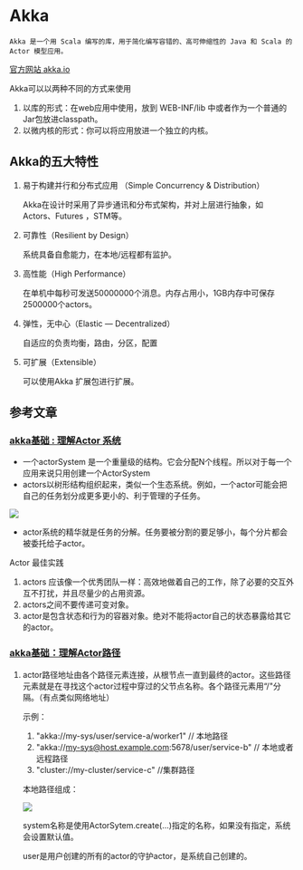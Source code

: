 # Akka

    Akka 是一个用 Scala 编写的库，用于简化编写容错的、高可伸缩性的 Java 和 Scala 的 Actor 模型应用。

[官方网站 akka.io](http://akka.io/)

Akka可以以两种不同的方式来使用

1.  以库的形式：在web应用中使用，放到 WEB-INF/lib 中或者作为一个普通的Jar包放进classpath。
2.  以微内核的形式：你可以将应用放进一个独立的内核。

## Akka的五大特性

1.  易于构建并行和分布式应用 （Simple Concurrency & Distribution）
      
    Akka在设计时采用了异步通讯和分布式架构，并对上层进行抽象，如Actors、Futures ，STM等。

2.  可靠性（Resilient by Design）

    系统具备自愈能力，在本地/远程都有监护。

3.  高性能（High Performance）

    在单机中每秒可发送50000000个消息。内存占用小，1GB内存中可保存2500000个actors。

4.  弹性，无中心（Elastic — Decentralized）

    自适应的负责均衡，路由，分区，配置

5.  可扩展（Extensible）

    可以使用Akka 扩展包进行扩展。

## 参考文章

### [akka基础 : 理解Actor 系统](http://my.oschina.net/clopopo/blog/141984)

*   一个actorSystem 是一个重量级的结构。它会分配N个线程。所以对于每一个应用来说只用创建一个ActorSystem
*   actors以树形结构组织起来，类似一个生态系统。例如，一个actor可能会把自己的任务划分成更多更小的、利于管理的子任务。

![](http://static.oschina.net/uploads/space/2013/0702/180741_lmQE_578710.png)

*   actor系统的精华就是任务的分解。任务要被分割的要足够小，每个分片都会被委托给子actor。

Actor 最佳实践

1.  actors 应该像一个优秀团队一样：高效地做着自己的工作，除了必要的交互外互不打扰，并且尽量少的占用资源。
2.  actors之间不要传递可变对象。
3.  actor是包含状态和行为的容器对象。绝对不能将actor自己的状态暴露给其它的actor。

### [akka基础：理解Actor路径](http://my.oschina.net/clopopo/blog/142550)

1.  actor路径地址由各个路径元素连接，从根节点一直到最终的actor。这些路径元素就是在寻找这个actor过程中穿过的父节点名称。各个路径元素用“/"分隔。（有点类似网络地址）

    示例：
    1.  "akka://my-sys/user/service-a/worker1" // 本地路径 
    2.  "akka://my-sys@host.example.com:5678/user/service-b" // 本地或者远程路径 
    3.  "cluster://my-cluster/service-c" //集群路径 

    本地路径组成：

    ![](http://static.oschina.net/uploads/space/2013/0704/170614_1A07_578710.png)

    system名称是使用ActorSytem.create(...)指定的名称，如果没有指定，系统会设置默认值。
    
    user是用户创建的所有的actor的守护actor，是系统自己创建的。